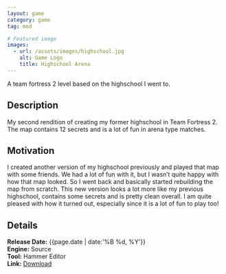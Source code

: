 ```yaml
---
layout: game
category: game
tag: mod

# Featured image
images:
  - url: /assets/images/highschool.jpg
    alt: Game Logo
    title: Highschool Arena
---
```


A team fortress 2 level based on the highschool I went to.
<!--content-->

## Description
My second rendition of creating my former highschool in Team Fortress 2. The map contains 12 secrets and is a lot of fun in arena type matches.

## Motivation
I created another version of my highschool previously and played that map with some friends. We had a lot of fun with it, but I wasn’t quite happy with how that map looked. So I went back and basically started rebuilding the map from scratch. This new version looks a lot more like my previous highschool, contains some secrets and is pretty clean overall. I am quite pleased with how it turned out, especially since it is a lot of fun to play too!
## Details
**Release Date:** {{page.date | date:'%B %d, %Y'}}  
**Engine:** Source  
**Tool:** Hammer Editor  
**Link:**  [Download](https://www.dropbox.com/sh/80efa6wbdko2dj0/AACQriSVSyWIddoq6uJ0B9MJa?dl=1)
